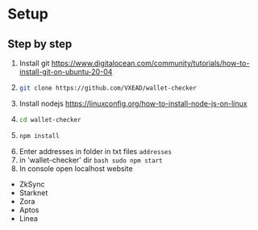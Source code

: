 # Setup

## Step by step
1) Install git https://www.digitalocean.com/community/tutorials/how-to-install-git-on-ubuntu-20-04
2) ```bash
   git clone https://github.com/VXEAD/wallet-checker
   ```
3) Install nodejs https://linuxconfig.org/how-to-install-node-js-on-linux
4) ```bash
   cd wallet-checker
   ```
5) ```bash
   npm install
    ```
6) Enter addresses in folder in txt files `addresses`
7) in 'wallet-checker' dir ```bash sudo npm start ```
8) In console open localhost website

* ZkSync
* Starknet
* Zora
* Aptos
* Linea

